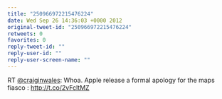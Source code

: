 ```yaml
---
title: "250966972215476224"
date: Wed Sep 26 14:36:03 +0000 2012
original-tweet-id: "250966972215476224"
retweets: 0
favorites: 0
reply-tweet-id: ""
reply-user-id: ""
reply-user-screen-name: ""
---
```

RT <a href="https://twitter.com/craiginwales">@craiginwales</a>: Whoa. Apple release a formal apology for the maps fiasco : http://t.co/2vFcltMZ
